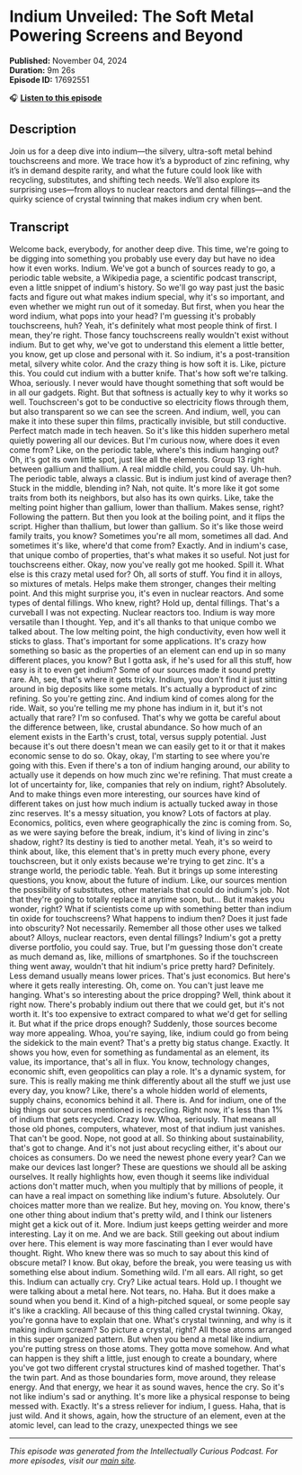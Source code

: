 # Indium Unveiled: The Soft Metal Powering Screens and Beyond

**Published:** November 04, 2024  
**Duration:** 9m 26s  
**Episode ID:** 17692551

🎧 **[Listen to this episode](https://intellectuallycurious.buzzsprout.com/2529712/episodes/17692551-indium-unveiled-the-soft-metal-powering-screens-and-beyond)**

## Description

Join us for a deep dive into indium—the silvery, ultra-soft metal behind touchscreens and more. We trace how it’s a byproduct of zinc refining, why it’s in demand despite rarity, and what the future could look like with recycling, substitutes, and shifting tech needs. We’ll also explore its surprising uses—from alloys to nuclear reactors and dental fillings—and the quirky science of crystal twinning that makes indium cry when bent.

## Transcript

Welcome back, everybody, for another deep dive. This time, we're going to be digging into something you probably use every day but have no idea how it even works. Indium. We've got a bunch of sources ready to go, a periodic table website, a Wikipedia page, a scientific podcast transcript, even a little snippet of indium's history. So we'll go way past just the basic facts and figure out what makes indium special, why it's so important, and even whether we might run out of it someday. But first, when you hear the word indium, what pops into your head? I'm guessing it's probably touchscreens, huh? Yeah, it's definitely what most people think of first. I mean, they're right. Those fancy touchscreens really wouldn't exist without indium. But to get why, we've got to understand this element a little better, you know, get up close and personal with it. So indium, it's a post-transition metal, silvery white color. And the crazy thing is how soft it is. Like, picture this. You could cut indium with a butter knife. That's how soft we're talking. Whoa, seriously. I never would have thought something that soft would be in all our gadgets. Right. But that softness is actually key to why it works so well. Touchscreen's got to be conductive so electricity flows through them, but also transparent so we can see the screen. And indium, well, you can make it into these super thin films, practically invisible, but still conductive. Perfect match made in tech heaven. So it's like this hidden superhero metal quietly powering all our devices. But I'm curious now, where does it even come from? Like, on the periodic table, where's this indium hanging out? Oh, it's got its own little spot, just like all the elements. Group 13 right between gallium and thallium. A real middle child, you could say. Uh-huh. The periodic table, always a classic. But is indium just kind of average then? Stuck in the middle, blending in? Nah, not quite. It's more like it got some traits from both its neighbors, but also has its own quirks. Like, take the melting point higher than gallium, lower than thallium. Makes sense, right? Following the pattern. But then you look at the boiling point, and it flips the script. Higher than thallium, but lower than gallium. So it's like those weird family traits, you know? Sometimes you're all mom, sometimes all dad. And sometimes it's like, where'd that come from? Exactly. And in indium's case, that unique combo of properties, that's what makes it so useful. Not just for touchscreens either. Okay, now you've really got me hooked. Spill it. What else is this crazy metal used for? Oh, all sorts of stuff. You find it in alloys, so mixtures of metals. Helps make them stronger, changes their melting point. And this might surprise you, it's even in nuclear reactors. And some types of dental fillings. Who knew, right? Hold up, dental fillings. That's a curveball I was not expecting. Nuclear reactors too. Indium is way more versatile than I thought. Yep, and it's all thanks to that unique combo we talked about. The low melting point, the high conductivity, even how well it sticks to glass. That's important for some applications. It's crazy how something so basic as the properties of an element can end up in so many different places, you know? But I gotta ask, if he's used for all this stuff, how easy is it to even get indium? Some of our sources made it sound pretty rare. Ah, see, that's where it gets tricky. Indium, you don't find it just sitting around in big deposits like some metals. It's actually a byproduct of zinc refining. So you're getting zinc. And indium kind of comes along for the ride. Wait, so you're telling me my phone has indium in it, but it's not actually that rare? I'm so confused. That's why we gotta be careful about the difference between, like, crustal abundance. So how much of an element exists in the Earth's crust, total, versus supply potential. Just because it's out there doesn't mean we can easily get to it or that it makes economic sense to do so. Okay, okay, I'm starting to see where you're going with this. Even if there's a ton of indium hanging around, our ability to actually use it depends on how much zinc we're refining. That must create a lot of uncertainty for, like, companies that rely on indium, right? Absolutely. And to make things even more interesting, our sources have kind of different takes on just how much indium is actually tucked away in those zinc reserves. It's a messy situation, you know? Lots of factors at play. Economics, politics, even where geographically the zinc is coming from. So, as we were saying before the break, indium, it's kind of living in zinc's shadow, right? Its destiny is tied to another metal. Yeah, it's so weird to think about, like, this element that's in pretty much every phone, every touchscreen, but it only exists because we're trying to get zinc. It's a strange world, the periodic table. Yeah. But it brings up some interesting questions, you know, about the future of indium. Like, our sources mention the possibility of substitutes, other materials that could do indium's job. Not that they're going to totally replace it anytime soon, but... But it makes you wonder, right? What if scientists come up with something better than indium tin oxide for touchscreens? What happens to indium then? Does it just fade into obscurity? Not necessarily. Remember all those other uses we talked about? Alloys, nuclear reactors, even dental fillings? Indium's got a pretty diverse portfolio, you could say. True, but I'm guessing those don't create as much demand as, like, millions of smartphones. So if the touchscreen thing went away, wouldn't that hit indium's price pretty hard? Definitely. Less demand usually means lower prices. That's just economics. But here's where it gets really interesting. Oh, come on. You can't just leave me hanging. What's so interesting about the price dropping? Well, think about it right now. There's probably indium out there that we could get, but it's not worth it. It's too expensive to extract compared to what we'd get for selling it. But what if the price drops enough? Suddenly, those sources become way more appealing. Whoa, you're saying, like, indium could go from being the sidekick to the main event? That's a pretty big status change. Exactly. It shows you how, even for something as fundamental as an element, its value, its importance, that's all in flux. You know, technology changes, economic shift, even geopolitics can play a role. It's a dynamic system, for sure. This is really making me think differently about all the stuff we just use every day, you know? Like, there's a whole hidden world of elements, supply chains, economics behind it all. There is. And for indium, one of the big things our sources mentioned is recycling. Right now, it's less than 1% of indium that gets recycled. Crazy low. Whoa, seriously. That means all those old phones, computers, whatever, most of that indium just vanishes. That can't be good. Nope, not good at all. So thinking about sustainability, that's got to change. And it's not just about recycling either, it's about our choices as consumers. Do we need the newest phone every year? Can we make our devices last longer? These are questions we should all be asking ourselves. It really highlights how, even though it seems like individual actions don't matter much, when you multiply that by millions of people, it can have a real impact on something like indium's future. Absolutely. Our choices matter more than we realize. But hey, moving on. You know, there's one other thing about indium that's pretty wild, and I think our listeners might get a kick out of it. More. Indium just keeps getting weirder and more interesting. Lay it on me. And we are back. Still geeking out about indium over here. This element is way more fascinating than I ever would have thought. Right. Who knew there was so much to say about this kind of obscure metal? I know. But okay, before the break, you were teasing us with something else about indium. Something wild. I'm all ears. All right, so get this. Indium can actually cry. Cry? Like actual tears. Hold up. I thought we were talking about a metal here. Not tears, no. Haha. But it does make a sound when you bend it. Kind of a high-pitched squeal, or some people say it's like a crackling. All because of this thing called crystal twinning. Okay, you're gonna have to explain that one. What's crystal twinning, and why is it making indium scream? So picture a crystal, right? All those atoms arranged in this super organized pattern. But when you bend a metal like indium, you're putting stress on those atoms. They gotta move somehow. And what can happen is they shift a little, just enough to create a boundary, where you've got two different crystal structures kind of mashed together. That's the twin part. And as those boundaries form, move around, they release energy. And that energy, we hear it as sound waves, hence the cry. So it's not like indium's sad or anything. It's more like a physical response to being messed with. Exactly. It's a stress reliever for indium, I guess. Haha, that is just wild. And it shows, again, how the structure of an element, even at the atomic level, can lead to the crazy, unexpected things we see

---
*This episode was generated from the Intellectually Curious Podcast. For more episodes, visit our [main site](https://intellectuallycurious.buzzsprout.com).*
